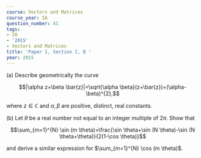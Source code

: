 ```yaml
---
course: Vectors and Matrices
course_year: IA
question_number: 41
tags:
- IA
- '2015'
- Vectors and Matrices
title: 'Paper 1, Section I, B '
year: 2015
---
```




(a) Describe geometrically the curve

$$|\alpha z+\beta \bar{z}|=\sqrt{\alpha \beta}(z+\bar{z})+(\alpha-\beta)^{2},$$

where $z \in \mathbb{C}$ and $\alpha, \beta$ are positive, distinct, real constants.

(b) Let $\theta$ be a real number not equal to an integer multiple of $2 \pi$. Show that

$$\sum_{m=1}^{N} \sin (m \theta)=\frac{\sin \theta+\sin (N \theta)-\sin (N \theta+\theta)}{2(1-\cos \theta)}$$

and derive a similar expression for $\sum_{m=1}^{N} \cos (m \theta)$.